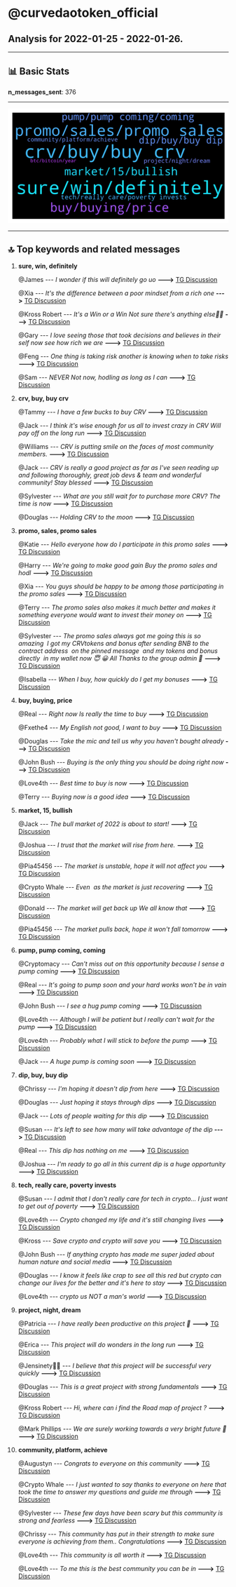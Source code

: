 # **@curvedaotoken_official**
 ## Analysis for **2022-01-25** - **2022-01-26**.

---

## 📊 **Basic Stats**

**n_messages_sent**: 376

---
![wordcloud](curvedaotoken_official_1Days_wordcloud.png)

---


## 🔝 **Top keywords and related messages**

1. **sure, win, definitely**

    @James --- *I wonder if this will definitely go uo* **--->** [TG Discussion](https://t.me/curvedaotoken_official/22477)

    @Xia --- *It's the difference between a poor mindset from a rich one* **--->** [TG Discussion](https://t.me/curvedaotoken_official/22495)

    @Kross Robert --- *It's a Win or a Win Not sure there's anything else🤭🤭* **--->** [TG Discussion](https://t.me/curvedaotoken_official/22868)

    @Gary --- *I love seeing those that took decisions and believes in their self now see how rich we are* **--->** [TG Discussion](https://t.me/curvedaotoken_official/22861)

    @Feng --- *One thing is taking risk another is knowing when to take risks* **--->** [TG Discussion](https://t.me/curvedaotoken_official/23263)

    @Sam --- *NEVER Not now, hodling as long as I can* **--->** [TG Discussion](https://t.me/curvedaotoken_official/22832)

2. **crv, buy, buy crv**

    @Tammy --- *I have a few bucks to buy CRV* **--->** [TG Discussion](https://t.me/curvedaotoken_official/23261)

    @Jack --- *I think it's wise enough for us all to invest crazy in CRV Will pay off on the long run* **--->** [TG Discussion](https://t.me/curvedaotoken_official/22926)

    @Williams --- *CRV is putting smile on the faces of most community members.* **--->** [TG Discussion](https://t.me/curvedaotoken_official/22920)

    @Jack --- *CRV is really a good project as far as I've seen reading up and following thoroughly, great job devs & team and wonderful community! Stay blessed* **--->** [TG Discussion](https://t.me/curvedaotoken_official/22918)

    @Sylvester --- *What are you still wait for to purchase more CRV? The time is now* **--->** [TG Discussion](https://t.me/curvedaotoken_official/22916)

    @Douglas --- *Holding CRV  to the moon* **--->** [TG Discussion](https://t.me/curvedaotoken_official/22909)

3. **promo, sales, promo sales**

    @Katie --- *Hello everyone how do I participate in this promo sales* **--->** [TG Discussion](https://t.me/curvedaotoken_official/22780)

    @Harry --- *We're going to make good gain Buy the promo sales and hodl* **--->** [TG Discussion](https://t.me/curvedaotoken_official/22859)

    @Xia --- *You guys should be happy to be among those participating in the promo sales* **--->** [TG Discussion](https://t.me/curvedaotoken_official/22881)

    @Terry --- *The promo sales also makes it much better and makes it something everyone would want to invest their money on* **--->** [TG Discussion](https://t.me/curvedaotoken_official/22858)

    @Sylvester --- *The promo sales always got me going this is so amazing  I got my CRVtokens and bonus after sending  BNB to the contract address  on the pinned message  and my tokens and bonus directly  in my wallet now 😇 😀 All Thanks to the group admin 🙏* **--->** [TG Discussion](https://t.me/curvedaotoken_official/22810)

    @Isabella --- *When I buy, how quickly do I get my bonuses* **--->** [TG Discussion](https://t.me/curvedaotoken_official/22792)

4. **buy, buying, price**

    @Real --- *Right now Is really the time to buy* **--->** [TG Discussion](https://t.me/curvedaotoken_official/22896)

    @Fxethe4 --- *My English not good, I want to buy* **--->** [TG Discussion](https://t.me/curvedaotoken_official/22772)

    @Douglas --- *Take the mic and tell us why you haven't bought already* **--->** [TG Discussion](https://t.me/curvedaotoken_official/22845)

    @John Bush --- *Buying is the only thing you should be doing right now* **--->** [TG Discussion](https://t.me/curvedaotoken_official/22879)

    @Love4th --- *Best time to buy is now* **--->** [TG Discussion](https://t.me/curvedaotoken_official/22770)

    @Terry --- *Buying now is a good idea* **--->** [TG Discussion](https://t.me/curvedaotoken_official/22913)

5. **market, 15, bullish**

    @Jack --- *The bull market of 2022 is about to start!* **--->** [TG Discussion](https://t.me/curvedaotoken_official/22503)

    @Joshua --- *I trust that the market will rise from here.* **--->** [TG Discussion](https://t.me/curvedaotoken_official/23214)

    @Pia45456 --- *The market is unstable, hope it will not affect you* **--->** [TG Discussion](https://t.me/curvedaotoken_official/22793)

    @Crypto Whale --- *Even  as the market is just recovering* **--->** [TG Discussion](https://t.me/curvedaotoken_official/22854)

    @Donald --- *The market will get back up  We all know that* **--->** [TG Discussion](https://t.me/curvedaotoken_official/23197)

    @Pia45456 --- *The market pulls back, hope it won't fall tomorrow* **--->** [TG Discussion](https://t.me/curvedaotoken_official/23259)

6. **pump, pump coming, coming**

    @Cryptomacy --- *Can't miss out on this opportunity because I sense a pump coming* **--->** [TG Discussion](https://t.me/curvedaotoken_official/22761)

    @Real --- *It's going to pump soon and your hard works won't be in vain* **--->** [TG Discussion](https://t.me/curvedaotoken_official/22587)

    @John Bush --- *I see a hug pump coming* **--->** [TG Discussion](https://t.me/curvedaotoken_official/23057)

    @Love4th --- *Although I will be patient but I really can't wait for the pump* **--->** [TG Discussion](https://t.me/curvedaotoken_official/22671)

    @Love4th --- *Probably what I will stick to before the pump* **--->** [TG Discussion](https://t.me/curvedaotoken_official/22698)

    @Jack --- *A huge pump is coming soon* **--->** [TG Discussion](https://t.me/curvedaotoken_official/22627)

7. **dip, buy, buy dip**

    @Chrissy --- *I'm hoping it doesn't dip from here* **--->** [TG Discussion](https://t.me/curvedaotoken_official/22959)

    @Douglas --- *Just hoping it stays through dips* **--->** [TG Discussion](https://t.me/curvedaotoken_official/23235)

    @Jack --- *Lots of people waiting for this dip* **--->** [TG Discussion](https://t.me/curvedaotoken_official/23051)

    @Susan --- *It's left to see how many will take advantage of the dip* **--->** [TG Discussion](https://t.me/curvedaotoken_official/22965)

    @Real --- *This dip has nothing on me* **--->** [TG Discussion](https://t.me/curvedaotoken_official/22658)

    @Joshua --- *I'm ready to go all in this current dip is a huge opportunity* **--->** [TG Discussion](https://t.me/curvedaotoken_official/22955)

8. **tech, really care, poverty invests**

    @Susan --- *I admit that I don't really care for tech in crypto... I just want to get out of poverty* **--->** [TG Discussion](https://t.me/curvedaotoken_official/22982)

    @Love4th --- *Crypto changed my life and it's still changing lives* **--->** [TG Discussion](https://t.me/curvedaotoken_official/22729)

    @Kross --- *Save crypto and crypto will save you* **--->** [TG Discussion](https://t.me/curvedaotoken_official/22707)

    @John Bush --- *If anything crypto has made me super jaded about human nature and social media* **--->** [TG Discussion](https://t.me/curvedaotoken_official/22675)

    @Douglas --- *I know it feels like crap to see all this red but crypto can change our lives for the better and it's here to stay* **--->** [TG Discussion](https://t.me/curvedaotoken_official/22554)

    @Love4th --- *crypto us NOT a man's world* **--->** [TG Discussion](https://t.me/curvedaotoken_official/22685)

9. **project, night, dream**

    @Patricia --- *I have really been productive on this project 💪* **--->** [TG Discussion](https://t.me/curvedaotoken_official/22958)

    @Erica --- *This project will do wonders in the long run* **--->** [TG Discussion](https://t.me/curvedaotoken_official/22711)

    @Jensinety🥰🥰 --- *I believe that this project will be successful very quickly* **--->** [TG Discussion](https://t.me/curvedaotoken_official/22668)

    @Douglas --- *This is a great project with strong fundamentals* **--->** [TG Discussion](https://t.me/curvedaotoken_official/22508)

    @Kross Robert --- *Hi, where can i find the Road map of project ?* **--->** [TG Discussion](https://t.me/curvedaotoken_official/22995)

    @Mark Phillips --- *We are surely working towards a very bright future 💎* **--->** [TG Discussion](https://t.me/curvedaotoken_official/22991)

10. **community, platform, achieve**

    @Augustyn --- *Congrats to everyone on this community* **--->** [TG Discussion](https://t.me/curvedaotoken_official/23088)

    @Crypto Whale --- *I just wanted to say thanks to everyone on here that took the time to answer my questions and guide me through* **--->** [TG Discussion](https://t.me/curvedaotoken_official/23078)

    @Sylvester --- *These few days have been scary but this community is strong and fearless* **--->** [TG Discussion](https://t.me/curvedaotoken_official/23008)

    @Chrissy --- *This community has put in their strength to make sure everyone is achieving from them.. Congratulations* **--->** [TG Discussion](https://t.me/curvedaotoken_official/22826)

    @Love4th --- *This community is all worth it* **--->** [TG Discussion](https://t.me/curvedaotoken_official/22682)

    @Love4th --- *To me this is the best community you can be in* **--->** [TG Discussion](https://t.me/curvedaotoken_official/23228)

